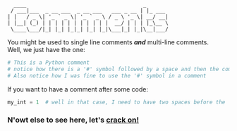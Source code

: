 ```
  ____                                     _       
 / ___|___  _ __ ___  _ __ ___   ___ _ __ | |_ ___ 
| |   / _ \| '_ ` _ \| '_ ` _ \ / _ \ '_ \| __/ __|
| |__| (_) | | | | | | | | | | |  __/ | | | |_\__ \
 \____\___/|_| |_| |_|_| |_| |_|\___|_| |_|\__|___/
```

You might be used to single line comments **_and_** multi-line comments.  
Well, we just have the one:
``` python
# This is a Python comment
# notice how there is a '#' symbol followed by a space and then the comment content
# Also notice how I was fine to use the '#' symbol in a comment
```
If you want to have a comment after some code:
``` python
my_int = 1  # well in that case, I need to have two spaces before the '#' symbol and one after
```

### N'owt else to see here, let's [crack on!](./04_input_output.md)